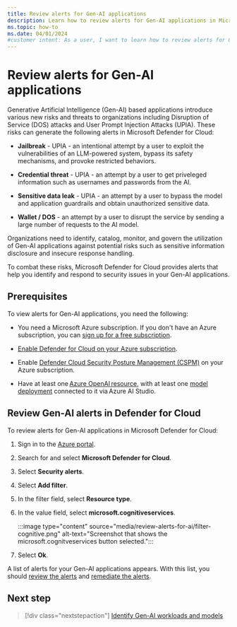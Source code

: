 ```yaml
---
title: Review alerts for Gen-AI applications
description: Learn how to review alerts for Gen-AI applications in Microsoft Defender for Cloud.
ms.topic: how-to
ms.date: 04/01/2024
#customer intent: As a user, I want to learn how to review alerts for Gen-AI applications in Microsoft Defender for Cloud so that I can improve the security of my Gen-AI applications.
---
```


# Review alerts for Gen-AI applications

Generative Artificial Intelligence (Gen-AI) based applications introduce various new risks and threats to organizations including Disruption of Service (DOS) attacks and User Prompt Injection Attacks (UPIA). These risks can generate the following alerts in Microsoft Defender for Cloud:

- **Jailbreak** - UPIA - an intentional attempt by a user to exploit the vulnerabilities of an LLM-powered system, bypass its safety mechanisms, and provoke restricted behaviors.

- **Credential threat** - UPIA - an attempt by a user to get priveleged information such as usernames and passwords from the AI.

- **Sensitive data leak** - UPIA - an attempt by a user to bypass the model and application guardrails and obtain unauthorized sensitive data.

- **Wallet / DOS** - an attempt by a user to disrupt the service by sending a large number of requests to the AI model.

Organizations need to identify, catalog, monitor, and govern the utilization of Gen-AI applications against potential risks such as sensitive information disclosure and insecure response handling.

To combat these risks, Microsoft Defender for Cloud provides alerts that help you identify and respond to security issues in your Gen-AI applications.

## Prerequisites

To view alerts for Gen-AI applications, you need the following:

- You need a Microsoft Azure subscription. If you don't have an Azure subscription, you can [sign up for a free subscription](https://azure.microsoft.com/pricing/free-trial/).

- [Enable Defender for Cloud on your Azure subscription](connect-azure-subscription.md).

- Enable [Defender Cloud Security Posture Management (CSPM)](tutorial-enable-cspm-plan.md) on your Azure subscription.

- Have at least one [Azure OpenAI resource](../ai-studio/how-to/create-azure-ai-resource.md), with at least one [model deployment](../ai-studio/how-to/deploy-models-openai.md) connected to it via Azure AI Studio.

## Review Gen-AI alerts in Defender for Cloud

To review alerts for Gen-AI applications in Microsoft Defender for Cloud:

1. Sign in to the [Azure portal](https://portal.azure.com/).

1. Search for and select **Microsoft Defender for Cloud**.

1. Select **Security alerts**.

1. Select **Add filter**.

1. In the filter field, select **Resource type**.

1. In the value field, select **microsoft.cognitiveservices**.

    :::image type="content" source="media/review-alerts-for-ai/filter-cognitive.png" alt-text="Screenshot that shows the microsoft.cognitveservices button selected.":::

1. Select **Ok**.

A list of alerts for your Gen-AI applications appears. With this list, you should [review the alerts](managing-and-responding-alerts.md#investigate-a-security-alert) and [remediate the alerts](managing-and-responding-alerts.md#respond-to-a-security-alert).

## Next step

> [!div class="nextstepaction"]
> [Identify Gen-AI workloads and models](identify-ai-workload-model.md)
